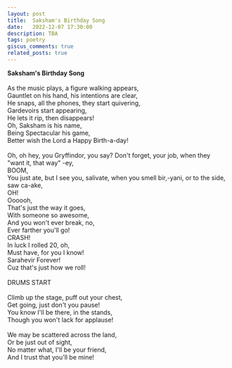 ```yaml
---
layout: post
title:  Saksham's Birthday Song
date:   2022-12-07 17:30:00
description: TBA
tags: poetry
giscus_comments: true
related_posts: true
---
```


<div class="poem">
<b>Saksham's Birthday Song</b><br><br>As the music plays, a figure walking appears,<br>Gauntlet on his hand, his intentions are clear,<br>He snaps, all the phones, they start quivering,<br>Gardevoirs start appearing,<br>He lets it rip, then disappears!<br>Oh, Saksham is his name,<br>Being Spectacular his game,<br>Better wish the Lord a Happy Birth-a-day!<br><br>Oh, oh hey, you Gryffindor, you say? Don't forget, your job, when they "want it, that way" -ey,<br>BOOM, <br>You just ate, but I see you, salivate, when you smell bir,-yani, or to the side, saw ca-ake,<br>OH!<br>Oooooh,<br>That's just the way it goes,<br>With someone so awesome,<br>And you won't ever break, no,<br>Ever farther you'll go!<br>CRASH!<br>In luck I rolled 20, oh,<br>Must have, for you I know!<br>Sarahevir Forever!<br>Cuz that's just how we roll!<br><br>DRUMS START<br><br>Climb up the stage, puff out your chest,<br>Get going, just don't you pause!<br>You know I'll be there, in the stands,<br>Though you won't lack for applause!<br><br>We may be scattered across the land,<br>Or be just out of sight,<br>No matter what, I'll be your friend,<br>And I trust that you'll be mine!</div>